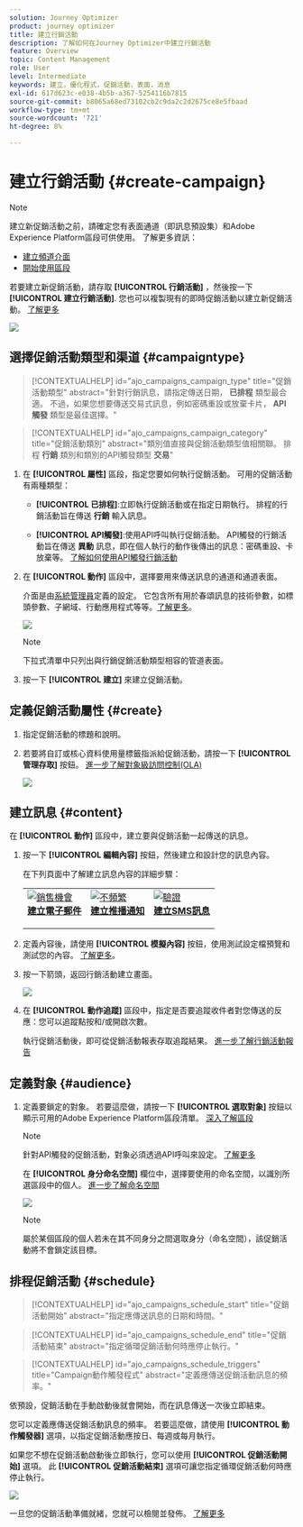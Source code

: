 ```yaml
---
solution: Journey Optimizer
product: journey optimizer
title: 建立行銷活動
description: 了解如何在Journey Optimizer中建立行銷活動
feature: Overview
topic: Content Management
role: User
level: Intermediate
keywords: 建立，優化程式，促銷活動，表面，消息
exl-id: 617d623c-e038-4b5b-a367-5254116b7815
source-git-commit: b8065a68ed73102cb2c9da2c2d2675ce8e5fbaad
workflow-type: tm+mt
source-wordcount: '721'
ht-degree: 8%

---
```


# 建立行銷活動 {#create-campaign}

>[!NOTE]
>
>建立新促銷活動之前，請確定您有表面通道（即訊息預設集）和Adobe Experience Platform區段可供使用。 了解更多資訊：
>
>* [建立頻道介面](../configuration/channel-surfaces.md)
>* [開始使用區段](../segment/about-segments.md)


若要建立新促銷活動，請存取 **[!UICONTROL 行銷活動]** ，然後按一下 **[!UICONTROL 建立行銷活動]**. 您也可以複製現有的即時促銷活動以建立新促銷活動。 [了解更多](modify-stop-campaign.md#duplicate)

![](assets/create-campaign.png)

## 選擇促銷活動類型和渠道 {#campaigntype}

>[!CONTEXTUALHELP]
>id="ajo_campaigns_campaign_type"
>title="促銷活動類型"
>abstract="針對行銷訊息，請指定傳送日期， **已排程** 類型最合適。 不過，如果您想要傳送交易式訊息，例如密碼重設或放棄卡片， **API觸發** 類型是最佳選擇。"

>[!CONTEXTUALHELP]
>id="ajo_campaigns_campaign_category"
>title="促銷活動類別"
>abstract="類別值直接與促銷活動類型值相關聯。 排程 **行銷** 類別和類別的API觸發類型 **交易**"

1. 在 **[!UICONTROL 屬性]** 區段，指定您要如何執行促銷活動。 可用的促銷活動有兩種類型：

   * **[!UICONTROL 已排程]**:立即執行促銷活動或在指定日期執行。 排程的行銷活動旨在傳送 **行銷** 輸入訊息。

   * **[!UICONTROL API觸發]**:使用API呼叫執行促銷活動。 API觸發的行銷活動旨在傳送 **異動** 訊息，即在個人執行的動作後傳出的訊息：密碼重設、卡放棄等。 [了解如何使用API觸發行銷活動](api-triggered-campaigns.md)

1. 在 **[!UICONTROL 動作]** 區段中，選擇要用來傳送訊息的通道和通道表面。

   介面是由[系統管理員](../start/path/administrator.md)定義的設定。 它包含所有用於春頌訊息的技術參數，如標頭參數、子網域、行動應用程式等等。[了解更多](../configuration/channel-surfaces.md)。

   ![](assets/create-campaign-action.png)

   >[!NOTE]
   >
   >下拉式清單中只列出與行銷促銷活動類型相容的管道表面。

1. 按一下 **[!UICONTROL 建立]** 來建立促銷活動。

## 定義促銷活動屬性 {#create}

1. 指定促銷活動的標題和說明。

   <!--To test the content of your message, toggle the **[!UICONTROL Content experiment]** option on. This allows you to test multiple variables of a delivery on populations samples, in order to define which treatment has the biggest impact on the targeted population.[Learn more about content experiment](../campaigns/content-experiment.md).-->

1. 若要將自訂或核心資料使用量標籤指派給促銷活動，請按一下 **[!UICONTROL 管理存取]** 按鈕。 [進一步了解對象級訪問控制(OLA)](../administration/object-based-access.md)

   ![](assets/create-campaign-properties.png)

## 建立訊息 {#content}

在 **[!UICONTROL 動作]** 區段中，建立要與促銷活動一起傳送的訊息。

1. 按一下 **[!UICONTROL 編輯內容]** 按鈕，然後建立和設計您的訊息內容。

   在下列頁面中了解建立訊息內容的詳細步驟：

   <table style="table-layout:fixed">
    <tr style="border: 0;">
    <td>
    <a href="../email/create-email.md">
    <img alt="銷售機會" src="../assets/do-not-localize/email.jpg">
    </a>
    <div><a href="../email/create-email.md"><strong>建立電子郵件</strong>
    </div>
    <p>
    </td>
    <td>
    <a href="../push/create-push.md">
      <img alt="不頻繁" src="../assets/do-not-localize/push.jpg">
    </a>
    <div>
    <a href="../push/create-push.md"><strong>建立推播通知</strong></a>
    </div>
    <p>
    </td>
    <td>
    <a href="../sms/create-sms.md">
      <img alt="驗證" src="../assets/do-not-localize/sms.jpg">
    </a>
    <div>
    <a href="../sms/create-sms.md"><strong>建立SMS訊息</strong></a>
    </div>
    <p>
    </td>
    </tr>
    </table>

1. 定義內容後，請使用 **[!UICONTROL 模擬內容]** 按鈕，使用測試設定檔預覽和測試您的內容。 [了解更多](../email/preview.md)。

1. 按一下箭頭，返回行銷活動建立畫面。

   ![](assets/create-campaign-design.png)

1. 在 **[!UICONTROL 動作追蹤]** 區段中，指定是否要追蹤收件者對您傳送的反應：您可以追蹤點按和/或開啟次數。

   執行促銷活動後，即可從促銷活動報表存取追蹤結果。 [進一步了解行銷活動報告](../reports/campaign-global-report.md)

## 定義對象 {#audience}

1. 定義要鎖定的對象。 若要這麼做，請按一下 **[!UICONTROL 選取對象]** 按鈕以顯示可用的Adobe Experience Platform區段清單。 [深入了解區段](../segment/about-segments.md)

   >[!NOTE]
   >
   >針對API觸發的促銷活動，對象必須透過API呼叫來設定。 [了解更多](api-triggered-campaigns.md)

   在 **[!UICONTROL 身分命名空間]** 欄位中，選擇要使用的命名空間，以識別所選區段中的個人。 [進一步了解命名空間](../event/about-creating.md#select-the-namespace)

   ![](assets/create-campaign-namespace.png)

   >[!NOTE]
   >
   >屬於某個區段的個人若未在其不同身分之間選取身分（命名空間），該促銷活動將不會鎖定該目標。

   <!--If you are are creating an API-triggered campaign, the **[!UICONTROL cURL request]** section allows you to retrieve the **[!UICONTROL Campaign ID]** to use in the API call. [Learn more](api-triggered-campaigns.md)-->

## 排程促銷活動 {#schedule}

>[!CONTEXTUALHELP]
>id="ajo_campaigns_schedule_start"
>title="促銷活動開始"
>abstract="指定應傳送訊息的日期和時間。"

>[!CONTEXTUALHELP]
>id="ajo_campaigns_schedule_end"
>title="促銷活動結束"
>abstract="指定循環促銷活動何時應停止執行。"

>[!CONTEXTUALHELP]
>id="ajo_campaigns_schedule_triggers"
>title="Campaign動作觸發程式"
>abstract="定義應傳送促銷活動訊息的頻率。"

依預設，促銷活動在手動啟動後就會開始，而在訊息傳送一次後立即結束。

您可以定義應傳送促銷活動訊息的頻率。 若要這麼做，請使用 **[!UICONTROL 動作觸發器]** 選項，以指定促銷活動應按日、每週或每月執行。

如果您不想在促銷活動啟動後立即執行，您可以使用 **[!UICONTROL 促銷活動開始]** 選項。 此 **[!UICONTROL 促銷活動結束]** 選項可讓您指定循環促銷活動何時應停止執行。

![](assets/create-campaign-schedule.png)

一旦您的促銷活動準備就緒，您就可以檢閱並發佈。 [了解更多](review-activate-campaign.md)

